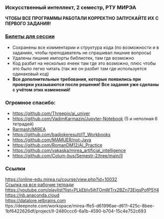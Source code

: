 ### Искусственный интеллект, 2 семестр, РТУ МИРЭА

**ЧТОБЫ ВСЕ ПРОГРАММЫ РАБОТАЛИ КОРРЕКТНО ЗАПУСКАЙТЕ ИХ С ПЕРВОГО ЗАДАНИЯ!**

### [Билеты для сессии](https://drive.google.com/drive/folders/1SfAAu3rz8isYCEYlDDv1fy7Lr4wAjt7_)

- Сохранены все комментарии и структура кода (по возможности и в заданиях, чтобы преподаватель не спрашивал лишние вопросы)
- Удалены лишние импорты библиотек, там где возможно
- Код разбит на несколько ячеек там где это возможно, плюс чтобы это было легко читать (так же он разбит там где используется одинаковый код)
- **Все дополнительные требования, которые появились при проверки указываются после решения! Все задания уже сделаны с учётом этих изменений!**

### Огромное спасибо:
- https://github.com/Threepix/ai_univer
- https://github.com/VadimKarmazin/Jupyter-Notebook (5 и неполная 6 тетрадей)
- [Rarmash/MIREA](https://github.com/Rarmash/MIREA/tree/master/1%20%D0%BA%D1%83%D1%80%D1%81/2%20%D1%81%D0%B5%D0%BC%D0%B5%D1%81%D1%82%D1%80/%D0%98%D1%81%D0%BA%D1%83%D1%81%D1%81%D1%82%D0%B2%D0%B5%D0%BD%D0%BD%D1%8B%D0%B9%20%D0%B8%D0%BD%D1%82%D0%B5%D0%BB%D0%BB%D0%B5%D0%BA%D1%82)
- https://github.com/badjokeresult/IT_Workbooks
- https://github.com/MAMUER/not-Java
- https://github.com/RomanDM12/AI_Practice
- https://github.com/yakaska/mirea_artificial_intelligence
- https://github.com/Colum-bus/Semestr-2/tree/main/II

### Ссылки
https://online-edu.mirea.ru/course/view.php?id=10032
<br>
[Ссылка на все рабочие тетради](https://drive.google.com/drive/u/0/folders/1SfAAu3rz8isYCEYlDDv1fy7Lr4wAjt7_)
<br>
https://youtube.com/playlist?list=PLkEbIv5jhTOmWTrx2BZn73EjgsPofP5Y4
<br>
https://nb.anaconda.cloud
<br>
https://datalore.jetbrains.com
<br>
ttps://deepnote.com/workspace/mirea-ffe5-d61996ae-d611-425c-8bee-1bf6422626df/project/II-2480ccc6-6a1b-4590-b704-15c4e752c693
